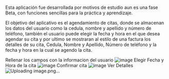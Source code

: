 Esta aplicación fue desarrollada por motivos de estudio aun es una fase Beta, con funciones sencillas para la práctica y aprendizaje.

El objetivo del aplicativo es el agendamiento de citas, donde se almacenan los datos del usuario como la cedula, nombre y apellido y número de teléfono, también el usuario puede elegir la fecha y hora en el que desea agendar su cita y por ultimo se mostraran al estilo de una factura los detalles de su cita, Cedula, Nombre y Apellido, Número de teléfono y la fecha y hora en la cual se agendo la cita.

Rellenar los campos con la informacion del usuario
![image](https://github.com/user-attachments/assets/fb78d8b8-2bf1-4e4e-8896-182e77d75305)
Elegir Fecha y Hora de la cita
![image](https://github.com/user-attachments/assets/05acc8ab-f58b-41a7-8d86-273b180df5b3)
Confirmar cita
![image](https://github.com/user-attachments/assets/1da26728-d046-4cff-b306-f4ef29f46c8f)
Ver Detalles
![Uploading image.png…]()




